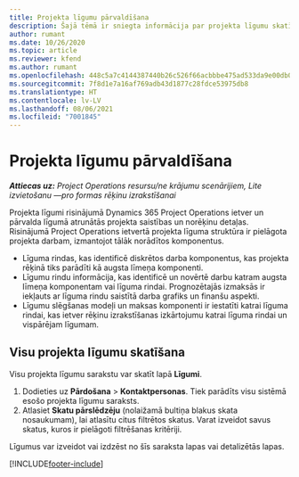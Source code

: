 ```yaml
---
title: Projekta līgumu pārvaldīšana
description: Šajā tēmā ir sniegta informācija par projekta līgumu skatīšanu.
author: rumant
ms.date: 10/26/2020
ms.topic: article
ms.reviewer: kfend
ms.author: rumant
ms.openlocfilehash: 448c5a7c4144387440b26c526f66acbbbe475ad533da9e00db0eb5d5e86be9e8
ms.sourcegitcommit: 7f8d1e7a16af769adb43d1877c28fdce53975db8
ms.translationtype: HT
ms.contentlocale: lv-LV
ms.lasthandoff: 08/06/2021
ms.locfileid: "7001845"
---
```

# <a name="manage-project-contracts"></a>Projekta līgumu pārvaldīšana

_**Attiecas uz:** Project Operations resursu/ne krājumu scenārijiem, Lite izvietošanu —pro formas rēķinu izrakstīšanai_

Projekta līgumi risinājumā Dynamics 365 Project Operations ietver un pārvalda līgumā atrunātās projekta saistības un norēķinu detaļas. Risinājumā Project Operations ietvertā projekta līguma struktūra ir pielāgota projekta darbam, izmantojot tālāk norādītos komponentus.

- Līguma rindas, kas identificē diskrētos darba komponentus, kas projekta rēķinā tiks parādīti kā augsta līmeņa komponenti.
- Līgumu rindu informācija, kas identificē un novērtē darbu katram augsta līmeņa komponentam vai līguma rindai. Prognozētajās izmaksās ir iekļauts ar līguma rindu saistītā darba grafiks un finanšu aspekti.
- Līgumu slēgšanas modeļi un maksas komponenti ir iestatīti katrai līguma rindai, kas ietver rēķinu izrakstīšanas izkārtojumu katrai līguma rindai un vispārējam līgumam.

## <a name="view-all-project-based-contracts"></a>Visu projekta līgumu skatīšana

Visu projekta līgumu sarakstu var skatīt lapā **Līgumi**. 

1. Dodieties uz **Pārdošana** > **Kontaktpersonas**. Tiek parādīts visu sistēmā esošo projekta līgumu saraksts. 
2. Atlasiet **Skatu pārslēdzēju** (nolaižamā bultiņa blakus skata nosaukumam), lai atlasītu citus filtrētos skatus. Varat izveidot savus skatus, kuros ir pielāgoti filtrēšanas kritēriji.

Līgumus var izveidot vai izdzēst no šīs saraksta lapas vai detalizētās lapas.


[!INCLUDE[footer-include](../../includes/footer-banner.md)]